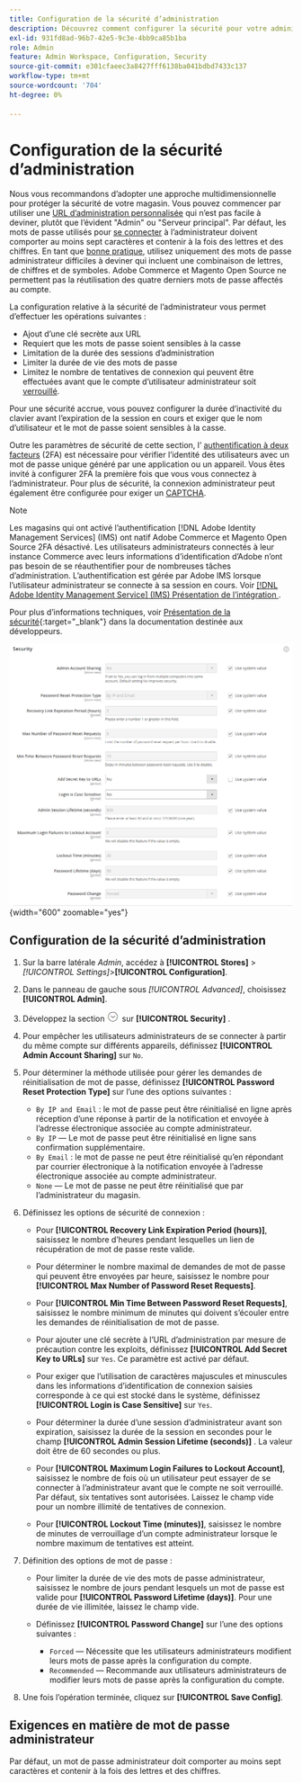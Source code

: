 ```yaml
---
title: Configuration de la sécurité d’administration
description: Découvrez comment configurer la sécurité pour votre administrateur de magasin.
exl-id: 931fd8ad-96b7-42e5-9c3e-4bb9ca85b1ba
role: Admin
feature: Admin Workspace, Configuration, Security
source-git-commit: e301cfaeec3a8427fff6138ba041bdbd7433c137
workflow-type: tm+mt
source-wordcount: '704'
ht-degree: 0%

---
```


# Configuration de la sécurité d’administration

Nous vous recommandons d’adopter une approche multidimensionnelle pour protéger la sécurité de votre magasin. Vous pouvez commencer par utiliser une [URL d’administration personnalisée](../stores-purchase/store-urls.md#use-a-custom-admin-url) qui n’est pas facile à deviner, plutôt que l’évident &quot;Admin&quot; ou &quot;Serveur principal&quot;. Par défaut, les mots de passe utilisés pour [se connecter](../getting-started/admin-signin.md) à l’administrateur doivent comporter au moins sept caractères et contenir à la fois des lettres et des chiffres. En tant que [ bonne pratique](https://experienceleague.adobe.com/docs/commerce-operations/implementation-playbook/best-practices/launch/security-best-practices.html), utilisez uniquement des mots de passe administrateur difficiles à deviner qui incluent une combinaison de lettres, de chiffres et de symboles. Adobe Commerce et Magento Open Source ne permettent pas la réutilisation des quatre derniers mots de passe affectés au compte.

La configuration relative à la sécurité de l’administrateur vous permet d’effectuer les opérations suivantes :

- Ajout d’une clé secrète aux URL
- Requiert que les mots de passe soient sensibles à la casse
- Limitation de la durée des sessions d’administration
- Limiter la durée de vie des mots de passe
- Limitez le nombre de tentatives de connexion qui peuvent être effectuées avant que le compte d’utilisateur administrateur soit [verrouillé](permissions-users-all.md#locked-users).

Pour une sécurité accrue, vous pouvez configurer la durée d’inactivité du clavier avant l’expiration de la session en cours et exiger que le nom d’utilisateur et le mot de passe soient sensibles à la casse.

Outre les paramètres de sécurité de cette section, l’ [authentification à deux facteurs](security-two-factor-authentication.md) (2FA) est nécessaire pour vérifier l’identité des utilisateurs avec un mot de passe unique généré par une application ou un appareil. Vous êtes invité à configurer 2FA la première fois que vous vous connectez à l’administrateur. Pour plus de sécurité, la connexion administrateur peut également être configurée pour exiger un [CAPTCHA](security-captcha.md).

>[!NOTE]
>
>Les magasins qui ont activé l’authentification [!DNL Adobe Identity Management Services] (IMS) ont natif Adobe Commerce et Magento Open Source 2FA désactivé. Les utilisateurs administrateurs connectés à leur instance Commerce avec leurs informations d’identification d’Adobe n’ont pas besoin de se réauthentifier pour de nombreuses tâches d’administration. L’authentification est gérée par Adobe IMS lorsque l’utilisateur administrateur se connecte à sa session en cours. Voir [[!DNL Adobe Identity Management Service] (IMS) Présentation de l’intégration ](../getting-started/adobe-ims-integration-overview.md).

Pour plus d’informations techniques, voir [Présentation de la sécurité](https://developer.adobe.com/commerce/php/architecture/basics/security/){:target=&quot;_blank&quot;} dans la documentation destinée aux développeurs.

![Sécurité de l’administrateur](../configuration-reference/advanced/assets/admin-security.png){width="600" zoomable="yes"}

## Configuration de la sécurité d’administration

1. Sur la barre latérale _Admin_, accédez à **[!UICONTROL Stores]** > _[!UICONTROL Settings]_>**[!UICONTROL Configuration]**.

1. Dans le panneau de gauche sous _[!UICONTROL Advanced]_, choisissez **[!UICONTROL Admin]**.

1. Développez la section ![Sélecteur d’extension](../assets/icon-display-expand.png) sur **[!UICONTROL Security]** .

1. Pour empêcher les utilisateurs administrateurs de se connecter à partir du même compte sur différents appareils, définissez **[!UICONTROL Admin Account Sharing]** sur `No`.

1. Pour déterminer la méthode utilisée pour gérer les demandes de réinitialisation de mot de passe, définissez **[!UICONTROL Password Reset Protection Type]** sur l’une des options suivantes :

   - `By IP and Email` : le mot de passe peut être réinitialisé en ligne après réception d’une réponse à partir de la notification et envoyée à l’adresse électronique associée au compte administrateur.
   - `By IP` — Le mot de passe peut être réinitialisé en ligne sans confirmation supplémentaire.
   - `By Email` : le mot de passe ne peut être réinitialisé qu’en répondant par courrier électronique à la notification envoyée à l’adresse électronique associée au compte administrateur.
   - `None` — Le mot de passe ne peut être réinitialisé que par l’administrateur du magasin.

1. Définissez les options de sécurité de connexion :

   - Pour **[!UICONTROL Recovery Link Expiration Period (hours)]**, saisissez le nombre d’heures pendant lesquelles un lien de récupération de mot de passe reste valide.

   - Pour déterminer le nombre maximal de demandes de mot de passe qui peuvent être envoyées par heure, saisissez le nombre pour **[!UICONTROL Max Number of Password Reset Requests]**.

   - Pour **[!UICONTROL Min Time Between Password Reset Requests]**, saisissez le nombre minimum de minutes qui doivent s’écouler entre les demandes de réinitialisation de mot de passe.

   - Pour ajouter une clé secrète à l’URL d’administration par mesure de précaution contre les exploits, définissez **[!UICONTROL Add Secret Key to URLs]** sur `Yes`. Ce paramètre est activé par défaut.

   - Pour exiger que l’utilisation de caractères majuscules et minuscules dans les informations d’identification de connexion saisies corresponde à ce qui est stocké dans le système, définissez **[!UICONTROL Login is Case Sensitive]** sur `Yes`.

   - Pour déterminer la durée d’une session d’administrateur avant son expiration, saisissez la durée de la session en secondes pour le champ **[!UICONTROL Admin Session Lifetime (seconds)]** . La valeur doit être de 60 secondes ou plus.

   - Pour **[!UICONTROL Maximum Login Failures to Lockout Account]**, saisissez le nombre de fois où un utilisateur peut essayer de se connecter à l’administrateur avant que le compte ne soit verrouillé. Par défaut, six tentatives sont autorisées. Laissez le champ vide pour un nombre illimité de tentatives de connexion.

   - Pour **[!UICONTROL Lockout Time (minutes)]**, saisissez le nombre de minutes de verrouillage d’un compte administrateur lorsque le nombre maximum de tentatives est atteint.

1. Définition des options de mot de passe :

   - Pour limiter la durée de vie des mots de passe administrateur, saisissez le nombre de jours pendant lesquels un mot de passe est valide pour **[!UICONTROL Password Lifetime (days)]**. Pour une durée de vie illimitée, laissez le champ vide.

   - Définissez **[!UICONTROL Password Change]** sur l’une des options suivantes :

      - `Forced` — Nécessite que les utilisateurs administrateurs modifient leurs mots de passe après la configuration du compte.
      - `Recommended` — Recommande aux utilisateurs administrateurs de modifier leurs mots de passe après la configuration du compte.

1. Une fois l’opération terminée, cliquez sur **[!UICONTROL Save Config]**.

## Exigences en matière de mot de passe administrateur

Par défaut, un mot de passe administrateur doit comporter au moins sept caractères et contenir à la fois des lettres et des chiffres.
